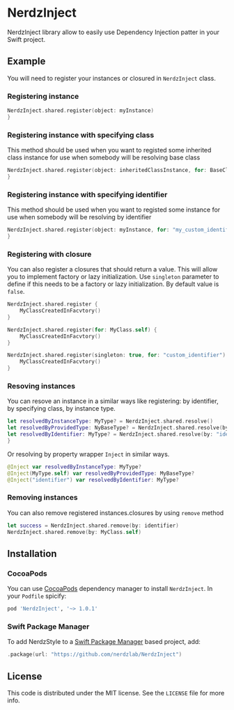 # NerdzInject

NerdzInject library allow to easily use Dependency Injection patter in your Swift project.

## Example

You will need to register your instances or closured in `NerdzInject` class.

### Registering instance

```swift
NerdzInject.shared.register(object: myInstance)
}
```

### Registering instance with specifying class

This method should be used when you want to registed some inherited class instance for use when somebody will be resolving base class

```swift
NerdzInject.shared.register(object: inheritedClassInstance, for: BaseClass.self)
}
```

### Registering instance with specifying identifier

This method should be used when you want to registed some instance for use when somebody will be resolving by identifier

```swift
NerdzInject.shared.register(object: myInstance, for: "my_custom_identifier")
}
```

### Registering with closure

You can also register a closures that should return a value. This will allow you to implement factory or lazy initialization. 
Use `singleton` parameter to define if this needs to be a factory or lazy initialization. By default value is `false`.

```swift
NerdzInject.shared.register {
    MyClassCreatedInFacvtory()
}

NerdzInject.shared.register(for: MyClass.self) {
    MyClassCreatedInFacvtory()
}

NerdzInject.shared.register(singleton: true, for: "custom_identifier") {
    MyClassCreatedInFacvtory()
}

```

### Resoving instances

You can resove an instance in a similar ways like registering: by identifier, by specifying class, by instance type.

```swift
let resolvedByInstanceType: MyType? = NerdzInject.shared.resolve()
let resolvedByProvidedType: NyBaseType? = NerdzInject.shared.resolve(by: MyType.self)
let resolvedByIdentifier: MyType? = NerdzInject.shared.resolve(by: "identifier")
}
```
Or resolving by property wrapper `Inject` in similar ways.

```swift
@Inject var resolvedByInstanceType: MyType?
@Inject(MyType.self) var resolvedByProvidedType: MyBaseType?
@Inject("identifier") var resolvedByIdentifier: MyType?
```

### Removing instances

You can also remove registered instances.closures by using `remove` method

```swift
let success = NerdzInject.shared.remove(by: identifier)
NerdzInject.shared.remove(by: MyClass.self)
```

## Installation

### CocoaPods

You can use [CocoaPods](https://cocoapods.org) dependency manager to install `NerdzInject`.
In your `Podfile` spicify:

```ruby
pod 'NerdzInject', '~> 1.0.1'
```

### Swift Package Manager

To add NerdzStyle to a [Swift Package Manager](https://swift.org/package-manager/) based project, add:

```swift
.package(url: "https://github.com/nerdzlab/NerdzInject")
```

## License

This code is distributed under the MIT license. See the `LICENSE` file for more info.
